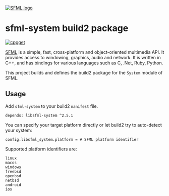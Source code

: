 [![SFML logo](https://www.sfml-dev.org/images/logo.png)](https://www.sfml-dev.org)

# sfml-system build2 package

[![cppget](https://img.shields.io/website/https/cppget.org/sfml-system.svg?down_message=offline&label=cppget.org&up_color=blue&up_message=online)](https://cppget.org/sfml-system)

[SFML](https://www.sfml-dev.org) is a simple, fast, cross-platform and object-oriented multimedia API. It provides access to windowing, graphics, audio and network. It is written in C++, and has bindings for various languages such as C, .Net, Ruby, Python.

This project builds and defines the build2 package for the `System` module of SFML.

## Usage

Add `sfml-system` to your build2 `manifest` file.

```
depends: libsfml-system ^2.5.1
```

You can specify your target platform directly or let build2 try to auto-detect your system:

```
config.libsfml_system.platform = # SFML platform identifier
```

Supported platform identifiers are:

```
linux
macos
windows
freebsd
openbsd
netbsd
android
ios
```
